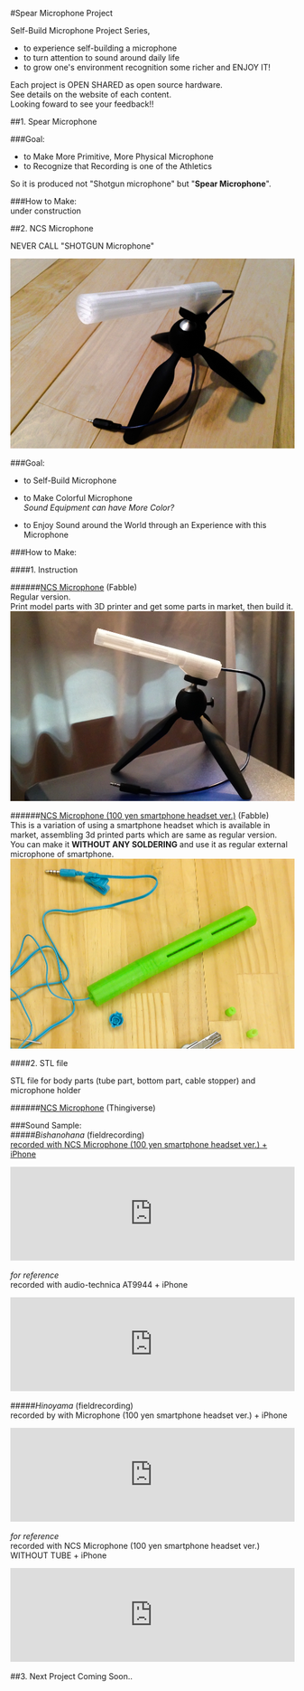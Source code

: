 #Spear Microphone Project


Self-Build Microphone Project Series,   
  
- to experience self-building a microphone
- to turn attention to sound around daily life  
- to grow one's environment recognition some richer and ENJOY IT!  

Each project is OPEN SHARED as open source hardware.  
See details on the website of each content.  
Looking foward to see your feedback!!  

##1. Spear Microphone

###Goal:  

- to Make More Primitive, More Physical Microphone  
- to Recognize that Recording is one of the Athletics   

So it is produced not "Shotgun microphone" but "**Spear Microphone**".

###How to Make:  
under construction  


##2. NCS Microphone

NEVER CALL "SHOTGUN Microphone"  

![NCS Microphone](pics/NCS_Microphone.jpg)  

###Goal:  

- to Self-Build Microphone 

- to Make Colorful Microphone  
*Sound Equipment can have More Color?*

- to Enjoy Sound around the World through an Experience with this Microphone

###How to Make:
   

####1. Instruction  
  
######[NCS Microphone](http://fabble.cc/yosukesakai/ncs-microphone) (Fabble)    
Regular version.  
Print model parts with 3D printer and get some parts  in market, then build it.  
![NCS Microphone](pics/NCSMicrophone3.jpg)  

######[NCS Microphone (100 yen smartphone headset ver.)](http://fabble.cc/yosukesakai/ncs-microphone-100yen-smartphone-headset-ver) (Fabble)  
This is a variation of using a smartphone headset which is available in market, assembling 3d printed parts which are same as regular version.  
You can make it **WITHOUT ANY SOLDERING** and use it as regular external microphone of smartphone.
![NCS Microphone 100Y](pics/NCS_Microphone100Y_2.jpg)  
 
####2. STL file

STL file for body parts (tube part, bottom part, cable stopper) and microphone holder

######[NCS Microphone](http://www.thingiverse.com/thing:1666150) (Thingiverse)  


###Sound Sample:  
#####*Bishanohana* (fieldrecording)  
[recorded with NCS Microphone (100 yen smartphone headset ver.) + iPhone](https://w.soundcloud.com/player/?url=https%3A//api.soundcloud.com/tracks/272745045&amp;color=ff5500&amp;auto_play=false&amp;hide_related=false&amp;show_comments=true&amp;show_user=true&amp;show_reposts=false)  

<iframe width="100%" height="166" scrolling="no" frameborder="no" src="https://w.soundcloud.com/player/?url=https%3A//api.soundcloud.com/tracks/272745045&amp;color=ff5500&amp;auto_play=false&amp;hide_related=false&amp;show_comments=true&amp;show_user=true&amp;show_reposts=false"></iframe>

*for reference*  
recorded with audio-technica AT9944 + iPhone  
<iframe width="100%" height="166" scrolling="no" frameborder="no" src="https://w.soundcloud.com/player/?url=https%3A//api.soundcloud.com/tracks/272742016&amp;color=ff5500&amp;auto_play=false&amp;hide_related=false&amp;show_comments=true&amp;show_user=true&amp;show_reposts=false"></iframe>

#####*Hinoyama* (fieldrecording)  
recorded by with Microphone (100 yen smartphone headset ver.) + iPhone  
<iframe width="100%" height="166" scrolling="no" frameborder="no" src="https://w.soundcloud.com/player/?url=https%3A//api.soundcloud.com/tracks/272746818&amp;color=ff5500&amp;auto_play=false&amp;hide_related=false&amp;show_comments=true&amp;show_user=true&amp;show_reposts=false"></iframe>

  
*for reference*  
recorded with NCS Microphone (100 yen smartphone headset ver.) WITHOUT TUBE + iPhone   
<iframe width="100%" height="166" scrolling="no" frameborder="no" src="https://w.soundcloud.com/player/?url=https%3A//api.soundcloud.com/tracks/272745868&amp;color=ff5500&amp;auto_play=false&amp;hide_related=false&amp;show_comments=true&amp;show_user=true&amp;show_reposts=false"></iframe>

##3. Next Project
Coming Soon..  
  
  
  
